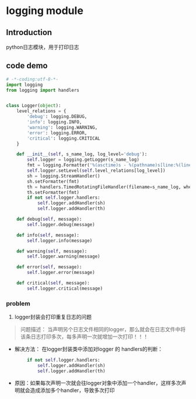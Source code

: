 ﻿# logging module

## Introduction

python日志模块，用于打印日志

## code demo

```python
# -*-coding:utf-8-*-
import logging
from logging import handlers


class Logger(object):
    level_relations = {
        'debug': logging.DEBUG,
        'info': logging.INFO,
        'warning': logging.WARNING,
        'error': logging.ERROR,
        'critical': logging.CRITICAL
    }

    def __init__(self, s_name_log, log_level='debug'):
        self.logger = logging.getLogger(s_name_log)
        fmt = logging.Formatter('%(asctime)s - %(pathname)s[line:%(lineno)d] - %(levelname)s: %(message)s')
        self.logger.setLevel(self.level_relations[log_level])
        sh = logging.StreamHandler()
        sh.setFormatter(fmt)
        th = handlers.TimedRotatingFileHandler(filename=s_name_log, when='D', backupCount=3, encoding='utf-8')
        th.setFormatter(fmt)
        if not self.logger.handlers:
            self.logger.addHandler(sh)
            self.logger.addHandler(th)

    def debug(self, message):
        self.logger.debug(message)

    def info(self, message):
        self.logger.info(message)

    def warning(self, message):
        self.logger.warning(message)

    def error(self, message):
        self.logger.error(message)

    def critical(self, message):
        self.logger.critical(message)
```

### problem

1. logger封装会打印重复日志的问题


> 问题描述： 当声明另个日志文件相同的logger，那么就会在日志文件中将该条日志打印多次，每多声明一次就增加一次打印！！！


- 解决方法： 在logger封装类中添加对logger 的 handlers的判断：

```python
        if not self.logger.handlers:
            self.logger.addHandler(sh)
            self.logger.addHandler(th)
```
- 原因：如果每次声明一次就会往logger对象中添加一个handler，这样多次声明就会造成添加多个handler，导致多次打印